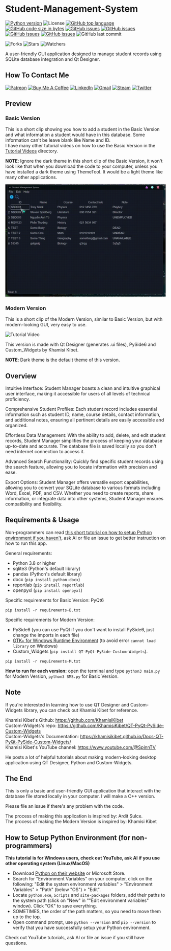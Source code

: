 # Student-Management-System

[![Python version](https://img.shields.io/badge/Python-3776AB?style=flat&logo=python&logoColor=white)](https://shields.io/)
![License](https://img.shields.io/badge/License-MIT-blue.svg)
[![GitHub top language](https://img.shields.io/github/languages/top/KlausJackson/Student-Management-System?logo=github)](https://github.com/KlausJackson/Student-Management-System)
[![GitHub code size in bytes](https://img.shields.io/github/languages/code-size/KlausJackson/Student-Management-System?logo=github)](https://github.com/KlausJackson/Student-Management-System)
[![GitHub issues](https://img.shields.io/github/issues/KlausJackson/Student-Management-System?logo=github)](https://github.com/KlausJackson/Student-Management-System)
[![GitHub issues](https://img.shields.io/github/issues-closed/KlausJackson/Student-Management-System?logo=github)](https://github.com/KlausJackson/Student-Management-System)
[![GitHub issues](https://img.shields.io/github/issues-pr/KlausJackson/Student-Management-System?logo=github)](https://github.com/KlausJackson/Student-Management-System)
[![GitHub issues](https://img.shields.io/github/issues-pr-closed/KlausJackson/Student-Management-System?logo=github)](https://github.com/KlausJackson/Student-Management-System)
![GitHub last commit](https://img.shields.io/github/last-commit/KlausJackson/DataStructures_Algorithms?style=plastic)

![Forks](https://img.shields.io/github/forks/KlausJackson/DataStructures_Algorithms.svg)
![Stars](https://img.shields.io/github/stars/KlausJackson/DataStructures_Algorithms.svg)
![Watchers](https://img.shields.io/github/watchers/KlausJackson/DataStructures_Algorithms.svg)

A user-friendly GUI application designed to manage student records using SQLite database integration and Qt Designer.

## How To Contact Me

[![Patreon](https://img.shields.io/badge/Patreon-AC7AC2?style=for-the-badge&logo=patreon&logoColor=white)](patreon.com/KlausJackson)
[![Buy Me A Coffee](https://img.shields.io/badge/BuyCoffee-FFFF00?style=for-the-badge&logo=buymeacoffee&logoColor=black)](https://buymeacoffee.com/KlausJackson)
[![LinkedIn](https://img.shields.io/badge/LinkedIn-0077B5?style=for-the-badge&logo=linkedin&logoColor=white)](https://www.linkedin.com/in/KlausJackson/)
[![Gmail](https://img.shields.io/badge/Gmail-D14836?style=for-the-badge&logo=gmail&logoColor=white)](mailto:KlausJackson2@gmail.com)
[![Steam](https://img.shields.io/badge/Steam-000050?style=for-the-badge&logo=steam&logoColor=white)](https://steamcommunity.com/id/KlausJackson/)
[![Twitter](https://img.shields.io/badge/Twitter-0044BB?style=for-the-badge&logo=twitter&logoColor=white)](https://twitter.com/Klaus_Jackson2)

## Preview

### Basic Version

This is a short clip showing you how to add a student in the Basic Version and what information a student would have in this database. Some information can't be leave blank like Name and ID. <br>
I have many other tutorial videos on how to use the Basic Version in the [Tutorial Videos](Tutorial%20Videos) directory.

**NOTE**: Ignore the dark theme in this short clip of the Basic Version, it won't look like that when you download the code to your computer, unless you have installed a dark theme using ThemeTool. It would be a light theme like many other applications.

![Tutorial Video](Add-Student.gif)

### Modern Version

This is a short clip of the Modern Version, similar to Basic Version, but with modern-looking GUI, very easy to use.

![Tutorial Video](Modern-Version.gif)

This version is made with Qt Designer (generates .ui files), PySide6 and Custom_Widgets by Khamisi Kibet.

**NOTE**: Dark theme is the default theme of this version.

## Overview

Intuitive Interface: Student Manager boasts a clean and intuitive graphical user interface, making it accessible for users of all levels of technical proficiency. <br>

Comprehensive Student Profiles: Each student record includes essential information such as student ID, name, course details, contact information, and additional notes, ensuring all pertinent details are easily accessible and organized. <br>

Effortless Data Management: With the ability to add, delete, and edit student records, Student Manager simplifies the process of keeping your database up-to-date and accurate. The database file is saved locally so you don't need internet connection to access it. <br>

Advanced Search Functionality: Quickly find specific student records using the search feature, allowing you to locate information with precision and ease. <br>

Export Options: Student Manager offers versatile export capabilities, allowing you to convert your SQLite database to various formats including Word, Excel, PDF, and CSV. Whether you need to create reports, share information, or integrate data into other systems, Student Manager ensures compatibility and flexibility. <br>

## Requirements & Usage

Non-programmers can read [this short tutorial on how to setup Python environment if you haven't](README.md#how-to-setup-python-environment-for-non-programmers), ask AI or file an issue to get better instruction on how to run this app. <br>

General requirements:

- Python 3.8 or higher
- sqlite3 (Python's default library)
- pandas (Python's default library)
- docx (`pip install python-docx`)
- reportlab (`pip install reportlab`)
- openpyxl (`pip install openpyxl`)

Specific requirements for Basic Version: PyQt6

```terminal
pip install -r requirements-B.txt
```

Specific requirements for Modern Version:

- PySide6 (you can use PyQt if you don't want to install PySide6, just change the imports in each file)
- [GTK+ for Windows Runtime Environment](https://github.com/tschoonj/GTK-for-Windows-Runtime-Environment-Installer/releases/download/2022-01-04/gtk3-runtime-3.24.31-2022-01-04-ts-win64.exe) (to avoid error `cannot load library` on Windows)
- Custom_Widgets (`pip install QT-PyQt-PySide-Custom-Widgets`).

```terminal
pip install -r requirements-M.txt
```

**How to run for each version:** open the terminal and type `python3 main.py` for Modern Version, `python3 SMS.py` for Basic Version.

## Note

If you're interested in learning how to use QT Designer and Custom-Widgets library, you can check out Khamisi Kibet for reference. <br>

Khamisi Kibet's Github: <https://github.com/KhamisiKibet> <br>
Custom-Widgets's repo: <https://github.com/KhamisiKibet/QT-PyQt-PySide-Custom-Widgets> <br>
Custom-Widgets's Documentation: <https://khamisikibet.github.io/Docs-QT-PyQt-PySide-Custom-Widgets/> <br>
Khamisi Kibet's YouTube channel: <https://www.youtube.com/@SpinnTV> <br>

He posts a lot of helpful tutorials about making modern-looking desktop application using QT Designer, Python and Custom-Widgets. <br>

## The End

This is only a basic and user-friendly GUI application that interact with the database file stored locally in your computer. I will make a C++ version. <br>

Please file an issue if there's any problem with the code. <br>

The process of making this application is inspired by: Ardit Sulce. <br>
The process of making the Modern Version is inspired by: Khamisi Kibet <br>

## How to Setup Python Environment (for non-programmers)

**This tutorial is for Windows users, check out YouTube, ask AI if you use other operating system (Linux/MacOS)**

- Download [Python on their website](https://www.python.org/downloads/) or Microsoft Store.
- Search for "Environment Variables" on your computer, click on the following: "Edit the system environment variables" > "Environment Variables" > "Path" (below "OS") > "Edit".
- Locate `python.exe`, `Scripts` and `site-packages` folders, add their paths to the system path (click on "New" in ""Edit environment variables" window). Click "OK" to save everything.
- SOMETIMES, the order of the path matters, so you need to move them up to the top.
- Open command prompt, use `python --version` and `pip --version` to verify that you have successfully setup your Python environment.

Check out YouTube tutorials, ask AI or file an issue if you still have questions.
